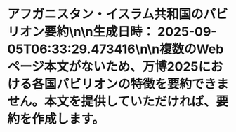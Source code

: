 # アフガニスタン・イスラム共和国のパビリオン要約\n\n**生成日時：** 2025-09-05T06:33:29.473416\n\n複数のWebページ本文がないため、万博2025における各国パビリオンの特徴を要約できません。本文を提供していただければ、要約を作成します。